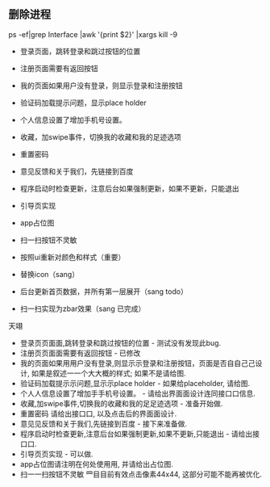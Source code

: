 
##  删除进程


ps -ef|grep Interface |awk '{print $2}' |xargs kill -9


- 登录页面，跳转登录和跳过按钮的位置
- 注册页面需要有返回按钮
- 我的页面如果用户没有登录，则显示登录和注册按钮
- 验证码加载提示问题，显示place holder
- 个人信息设置了增加手机号设置。
- 收藏，加swipe事件，切换我的收藏和我的足迹选项
- 重置密码
- 意见反馈和关于我们，先链接到百度
- 程序启动时检查更新，注意后台如果强制更新，如果不更新，只能退出
- 引导页实现
- app占位图
- 扫一扫按钮不灵敏

- 按照ui重新对颜色和样式（重要）
- 替换icon（sang）
- 后台更新首页数据，并所有第一层展开（sang todo）
- 扫一扫实现为zbar效果（sang 已完成）

天翊

- 登录⻚页⾯面,跳转登录和跳过按钮的位置 - 测试没有发现此bug.
- 注册⻚页⾯面需要有返回按钮 - 已修改
- 我的⻚面如果⽤用户没有登录,则显⽰示登录和注册按钮，⻚面是否⾃自⼰己设计, 如果是叙述⼀一个⼤大概的样式; 如果不是请给图.
- 验证码加载提⽰示问题,显⽰示place holder - 如果给placeholder, 请给图.
- 个⼈人信息设置了增加⼿手机号设置。 - 请给出界⾯面设计连同接⼝口信息.
- 收藏,加swipe事件,切换我的收藏和我的⾜足迹选项 - 准备开始做.
- 重置密码 请给出接⼝口, 以及点击后的界⾯面设计.
- 意⻅见反馈和关于我们,先链接到百度 - 接下来准备做.
- 程序启动时检查更新,注意后台如果强制更新,如果不更新,只能退出 - 请给出接⼝口.
- 引导⻚页实现 - 可以做.
- app占位图请注明在何处使⽤用, 并请给出占位图.
- 扫⼀一扫按钮不灵敏 ⺫⽬目前有效点击像素44x44, 这部分可能不能再被优化.
